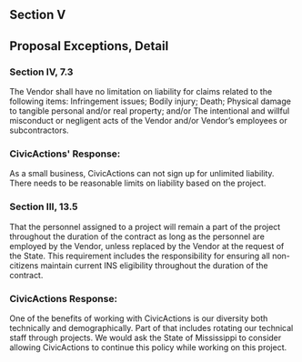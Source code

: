 ## Section V
## Proposal Exceptions, Detail 

### Section IV, 7.3

The Vendor shall have no limitation on liability for claims related to the following items:
Infringement issues; Bodily injury; Death; Physical damage to tangible personal and/or real property; and/or  The intentional and willful misconduct or negligent acts of the Vendor and/or Vendor’s employees or subcontractors. 

### CivicActions' Response: 
As a small business, CivicActions can not sign up for unlimited liability.  There needs to be reasonable limits on liability based on the project.

### Section III, 13.5

That the personnel assigned to a project will remain a part of the project throughout the duration of the contract as long as the personnel are employed by the Vendor, unless replaced by the Vendor at the request of the State.  This requirement includes the responsibility for ensuring all non-citizens maintain current INS eligibility throughout the duration of the contract.

### CivicActions Response: 

One of the benefits of working with CivicActions is our diversity both technically and demographically.  Part of that includes rotating our technical staff through projects. We would ask the State of Mississippi to consider allowing CivicActions to continue this policy while working on this project.







